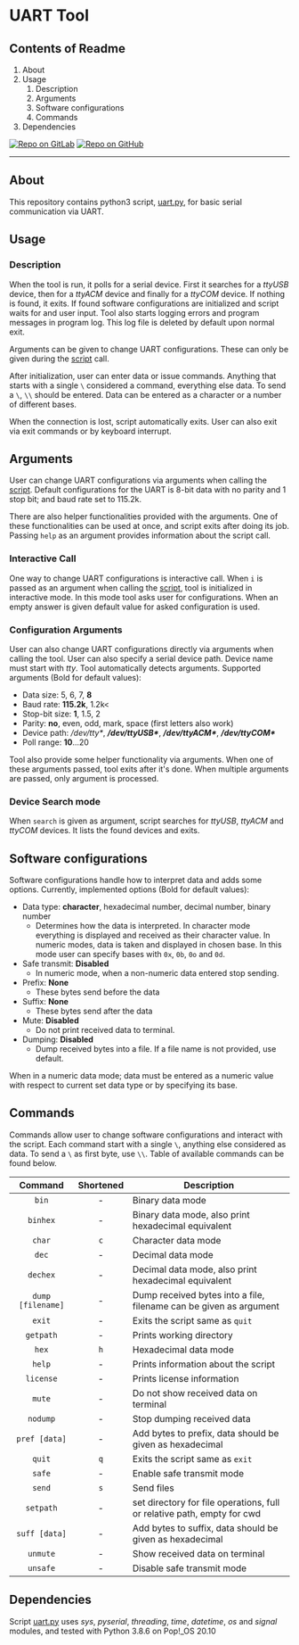 # UART Tool

## Contents of Readme

1. About
2. Usage
   1. Description
   2. Arguments
   3. Software configurations
   4. Commands
3. Dependencies

[![Repo on GitLab](https://img.shields.io/badge/repo-GitLab-6C488A.svg)](https://gitlab.com/suoglu/uart-tool)
[![Repo on GitHub](https://img.shields.io/badge/repo-GitHub-3D76C2.svg)](https://github.com/suoglu/UART-Tool)

---

## About

This repository contains python3 script, [uart.py](Sources/uart.py), for basic serial communication via UART.

## Usage

### Description

When the tool is run, it polls for a serial device. First it searches for a *ttyUSB* device, then for a *ttyACM* device and finally for a *ttyCOM* device. If nothing is found, it exits. If found software configurations are initialized and script waits for and user input. Tool also starts logging errors and program messages in program log. This log file is deleted by default upon normal exit.

Arguments can be given to change UART configurations. These can only be given during the [script](Sources/uart.py) call.

After initialization, user can enter data or issue commands. Anything that starts with a single `\` considered a command, everything else data. To send a `\`, `\\` should be entered. Data can be entered as a character or a number of different bases. 

When the connection is lost, script automatically exits. User can also exit via exit commands or by keyboard interrupt.

## Arguments

User can change UART configurations via arguments when calling the [script](Sources/uart.py). Default configurations for the UART is 8-bit data with no parity and 1 stop bit; and baud rate set to 115.2k.

There are also helper functionalities provided with the arguments. One of these functionalities can be used at once, and script exits after doing its job. Passing `help` as an argument provides information about the script call.

### Interactive Call

One way to change UART configurations is interactive call. When `i` is passed as an argument when calling the [script](Sources/uart.py), tool is initialized in interactive mode. In this mode tool asks user for configurations. When an empty answer is given default value for asked configuration is used.

### Configuration Arguments

User can also change UART configurations directly via arguments when calling the tool. User can also specify a serial device path. Device name must start with *tty*. Tool automatically detects arguments. Supported arguments (Bold for default values):

* Data size: 5, 6, 7, **8**
* Baud rate: **115.2k**, 1.2k<
* Stop-bit size: **1**, 1.5, 2
* Parity: **no**, even, odd, mark, space (first letters also work)
* Device path: */dev/tty\**, ***/dev/ttyUSB\****, ***/dev/ttyACM\****, ***/dev/ttyCOM\****
* Poll range: **10**...20

Tool also provide some helper functionality via arguments. When one of these arguments passed, tool exits after it's done. When multiple arguments are passed, only argument is processed.

### Device Search mode

When `search` is given as argument, script searches for *ttyUSB*, *ttyACM* and *ttyCOM* devices. It lists the found devices and exits.

## Software configurations

Software configurations handle how to interpret data and adds some options. Currently, implemented options (Bold for default values):

* Data type: **character**, hexadecimal number, decimal number, binary number
  * Determines how the data is interpreted. In character mode everything is displayed and received as their character value. In numeric modes, data is taken and displayed in chosen base. In this mode user can specify bases with `0x`, `0b`, `0o` and `0d`.
* Safe transmit: **Disabled**
  * In numeric mode, when a non-numeric data entered stop sending.
* Prefix: **None**
  * These bytes send before the data
* Suffix: **None**
  * These bytes send after the data
* Mute: **Disabled**
  * Do not print received data to terminal.
* Dumping: **Disabled**
  * Dump received bytes into a file. If a file name is not provided, use default.

When in a numeric data mode; data must be entered as a numeric value with respect to current set data type or by specifying its base.

## Commands

Commands allow user to change software configurations and interact with the script. Each command start with a single `\`, anything else considered as data. To send a `\` as first byte, use `\\`. Table of available commands can be found below.

|Command|Shortened|Description|
|:---:|:---:|---|
|`bin`|-|Binary data mode|
|`binhex`|-|Binary data mode, also print hexadecimal equivalent|
|`char`|`c`|Character data mode|
|`dec`|-|Decimal data mode|
|`dechex`|-|Decimal data mode, also print hexadecimal equivalent|
|`dump [filename]`|-|Dump received bytes into a file, filename can be given as argument|
|`exit`|-|Exits the script same as `quit`|
|`getpath`|-|Prints working directory|
|`hex`|`h`|Hexadecimal data mode|
|`help`|-|Prints information about the script|
|`license`|-|Prints license information|
|`mute`|-|Do not show received data on terminal|
|`nodump`|-|Stop dumping received data|
|`pref [data]`|-|Add bytes to prefix, data should be given as hexadecimal|
|`quit`|`q`|Exits the script same as `exit`|
|`safe`|-|Enable safe transmit mode|
|`send`|`s`|Send files|
|`setpath`|-|set directory for file operations, full or relative path, empty for cwd |
|`suff [data]`|-|Add bytes to suffix, data should be given as hexadecimal|
|`unmute`|-|Show received data on terminal|
|`unsafe`|-|Disable safe transmit mode|

## Dependencies

Script [uart.py](Sources/uart.py) uses *sys*, *pyserial*, *threading*, *time*, *datetime*, *os* and *signal* modules, and tested with Python 3.8.6 on Pop!_OS 20.10
